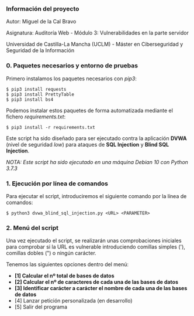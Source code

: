 ### Información del proyecto
Autor: Miguel de la Cal Bravo

Asignatura: Auditoría Web - Módulo 3: Vulnerabilidades en la parte servidor

Universidad de Castilla-La Mancha (UCLM) - Máster en Ciberseguridad y Seguridad de la Información

### 0. Paquetes necesarios y entorno de pruebas
Primero instalamos los paquetes necesarios con *pip3*:
```
$ pip3 install requests
$ pip3 install PrettyTable
$ pip3 install bs4
```

Podemos instalar estos paquetes de forma automatizada mediante el fichero *requirements.txt*:
```
$ pip3 install -r requirements.txt
```

Este script ha sido diseñado para ser ejecutado contra la aplicación **DVWA** (nivel de seguridad *low*) para ataques de **SQL Injection** y **Blind SQL Injection**.

*NOTA: Este script ha sido ejecutado en una máquina Debian 10 con Python 3.7.3*

### 1. Ejecución por línea de comandos
Para ejecutar el script, introduciremos el siguiente comando por la línea de comandos:
```
$ python3 dvwa_blind_sql_injection.py <URL> <PARAMETER>
```

### 2. Menú del script
Una vez ejecutado el script, se realizarán unas comprobaciones iniciales para comprobar si la URL es vulnerable introduciendo comillas simples ('), comillas dobles (") o ningún carácter.

Tenemos las siguientes opciones dentro del menú:
- **[1] Calcular el nº total de bases de datos**
- **[2] Calcular el nº de caracteres de cada una de las bases de datos**
- **[3] Identificar carácter a carácter el nombre de cada una de las bases de datos**
- [4] Lanzar petición personalizada (en desarrollo)
- [5] Salir del programa